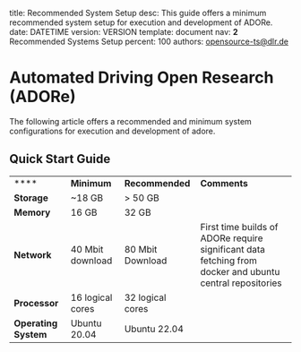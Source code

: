 title:      Recommended System Setup
desc:       This guide offers a minimum recommended system setup for execution and development of ADORe.
date:       DATETIME
version:    VERSION
template:   document
nav:        __2__ Recommended Systems Setup
percent:    100
authors:    opensource-ts@dlr.de

# Automated Driving Open Research (ADORe)
The following article offers a recommended and minimum system configurations for execution and development of adore.


## Quick Start Guide

|               |                  |                  |                                                                                                          |
|---------------|------------------|------------------|----------------------------------------------------------------------------------------------------------|
| ****          | **Minimum**      | **Recommended**  | **Comments**                                                                                             |
| **Storage**   | ~18 GB           | > 50 GB          |                                                                                                          |
| **Memory**    | 16 GB            | 32 GB            |                                                                                                          |
| **Network**   | 40 Mbit download | 80 Mbit Download | First time builds of ADORe require significant data fetching from docker and ubuntu central repositories |
| **Processor** | 16 logical cores | 32 logical cores |                                                                                                          |
| **Operating System**          | Ubuntu 20.04        | Ubuntu 22.04                |   


